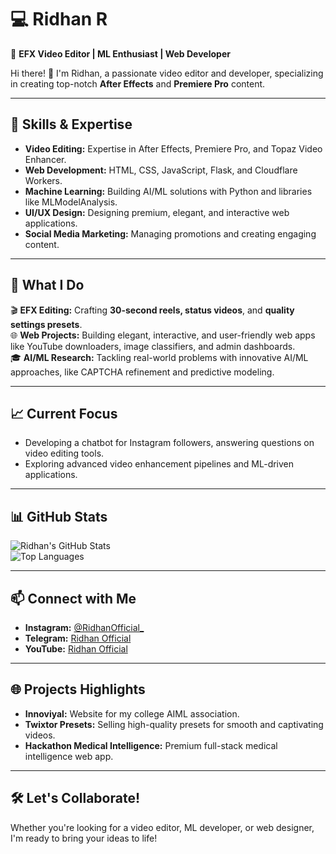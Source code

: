 # 💻 **Ridhan R**  

🎥 **EFX Video Editor | ML Enthusiast | Web Developer**  

Hi there! 👋 I'm Ridhan, a passionate video editor and developer, specializing in creating top-notch **After Effects** and **Premiere Pro** content. 

---

## 🔧 **Skills & Expertise**  
- **Video Editing:** Expertise in After Effects, Premiere Pro, and Topaz Video Enhancer.  
- **Web Development:** HTML, CSS, JavaScript, Flask, and Cloudflare Workers.  
- **Machine Learning:** Building AI/ML solutions with Python and libraries like MLModelAnalysis.  
- **UI/UX Design:** Designing premium, elegant, and interactive web applications.  
- **Social Media Marketing:** Managing promotions and creating engaging content.  

---

## 🌟 **What I Do**  
🎬 **EFX Editing:** Crafting **30-second reels, status videos**, and **quality settings presets**.  
🌐 **Web Projects:** Building elegant, interactive, and user-friendly web apps like YouTube downloaders, image classifiers, and admin dashboards.  
🎓 **AI/ML Research:** Tackling real-world problems with innovative AI/ML approaches, like CAPTCHA refinement and predictive modeling.  

---

## 📈 **Current Focus**  
- Developing a chatbot for Instagram followers, answering questions on video editing tools.  
- Exploring advanced video enhancement pipelines and ML-driven applications.  

---

## 📊 **GitHub Stats**  

![Ridhan's GitHub Stats](https://github-readme-stats.vercel.app/api?username=ridhanofficial&show_icons=true&theme=radical)  
![Top Languages](https://github-readme-stats.vercel.app/api/top-langs/?username=ridhanofficial&layout=compact&theme=radical)  

---

## 📫 **Connect with Me**  
- **Instagram:** [@RidhanOfficial_](https://instagram.com/RidhanOfficial_)  
- **Telegram:** [Ridhan Official](https://t.me/RidhanOfficial)  
- **YouTube:** [Ridhan Official](https://youtube.com/RidhanOfficial)  

---

## 🌐 **Projects Highlights**  
- **Innoviyal:** Website for my college AIML association.  
- **Twixtor Presets:** Selling high-quality presets for smooth and captivating videos.  
- **Hackathon Medical Intelligence:** Premium full-stack medical intelligence web app.  

---

## 🛠️ **Let's Collaborate!**  
Whether you're looking for a video editor, ML developer, or web designer, I'm ready to bring your ideas to life!
